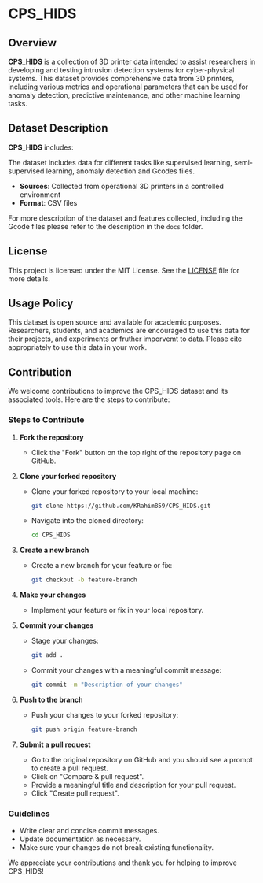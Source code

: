 # CPS_HIDS
## Overview

**CPS_HIDS** is a collection of 3D printer data intended to assist researchers in developing and testing intrusion detection systems for cyber-physical systems. This dataset provides comprehensive data from 3D printers, including various metrics and operational parameters that can be used for anomaly detection, predictive maintenance, and other machine learning tasks.
## Dataset Description

**CPS_HIDS** includes:

The dataset includes data for different tasks like supervised learning, semi-supervised learning, anomaly detection and Gcodes files.


- **Sources**: Collected from operational 3D printers in a controlled environment
- **Format**: CSV files
  
For more description of the dataset and features collected, including the Gcode files please refer to the description in the `docs` folder.
## License

This project is licensed under the MIT License. See the [LICENSE](LICENSE) file for more details.
## Usage Policy
This dataset is open source and available for academic purposes. Researchers, students, and academics are encouraged to use this data for their projects, and experiments or fruther imporvemt to data. Please cite appropriately to use this data in your work. 

## Contribution

We welcome contributions to improve the CPS_HIDS dataset and its associated tools. Here are the steps to contribute:

### Steps to Contribute

1. **Fork the repository**
   - Click the "Fork" button on the top right of the repository page on GitHub.

2. **Clone your forked repository**
   - Clone your forked repository to your local machine:
     ```bash
     git clone https://github.com/KRahim859/CPS_HIDS.git
     ```
   - Navigate into the cloned directory:
     ```bash
     cd CPS_HIDS
     ```

3. **Create a new branch**
   - Create a new branch for your feature or fix:
     ```bash
     git checkout -b feature-branch
     ```

4. **Make your changes**
   - Implement your feature or fix in your local repository.

5. **Commit your changes**
   - Stage your changes:
     ```bash
     git add .
     ```
   - Commit your changes with a meaningful commit message:
     ```bash
     git commit -m "Description of your changes"
     ```

6. **Push to the branch**
   - Push your changes to your forked repository:
     ```bash
     git push origin feature-branch
     ```

7. **Submit a pull request**
   - Go to the original repository on GitHub and you should see a prompt to create a pull request.
   - Click on "Compare & pull request".
   - Provide a meaningful title and description for your pull request.
   - Click "Create pull request".

### Guidelines

- Write clear and concise commit messages.
- Update documentation as necessary.
- Make sure your changes do not break existing functionality.

We appreciate your contributions and thank you for helping to improve CPS_HIDS!



